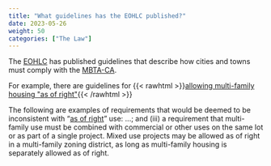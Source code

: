 ```yaml
---
title: "What guidelines has the EOHLC published?"
date: 2023-05-26
weight: 50
categories: ["The Law"]
---
```

The [EOHLC](eohlc) has published guidelines that describe how cities and towns must comply with the [MBTA-CA](mbta-community-act.md).

For example, there are guidelines for {{< rawhtml >}}<a target="_new" href="
https://www.mass.gov/info-details/section-3a-guidelines#4.-allowing-multi-family-housing-“as-of-right”-">allowing multi-family housing "as of right"</a>{{< /rawhtml >}}

The following are examples of requirements that would be deemed to be inconsistent with “[as of right](/posts/permitting-by-right)” use: ...; and (iii) a requirement that multi-family use must be combined with commercial or other uses on the same lot or as part of a single project.  Mixed use projects may be allowed as of right in a multi-family zoning district, as long as multi-family housing is separately allowed as of right. 